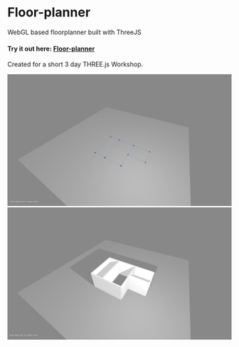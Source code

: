# Floor-planner
WebGL based floorplanner built with ThreeJS

#### Try it out here: [Floor-planner](https://paulsonnentag.github.io/floor-planner/)

Created for a short 3 day THREE.js Workshop.

![screen of the tool](./images/screen0.png)
![screen of the tool](./images/screen1.png)
